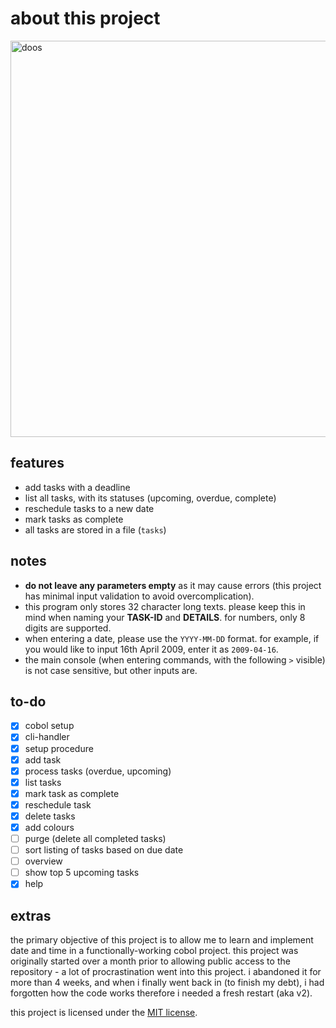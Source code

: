 # about this project

<img width="1284" height="634" alt="doos" src="https://github.com/user-attachments/assets/b140b44c-627f-4453-8f9f-8d00292a8f37" />

## features

- add tasks with a deadline
- list all tasks, with its statuses (upcoming, overdue, complete)
- reschedule tasks to a new date
- mark tasks as complete
- all tasks are stored in a file (`tasks`)

## notes

- **do not leave any parameters empty** as it may cause errors (this project has minimal input validation to avoid overcomplication).
- this program only stores 32 character long texts. please keep this in mind when naming your **TASK-ID** and **DETAILS**. for numbers, only 8 digits are supported.
- when entering a date, please use the `YYYY-MM-DD` format. for example, if you would like to input 16th April 2009, enter it as `2009-04-16`.
- the main console (when entering commands, with the following `>` visible) is not case sensitive, but other inputs are.

## to-do

- [x] cobol setup
- [x] cli-handler
- [x] setup procedure
- [x] add task
- [x] process tasks (overdue, upcoming)
- [x] list tasks
- [x] mark task as complete
- [x] reschedule task
- [x] delete tasks
- [x] add colours
- [ ] purge (delete all completed tasks)
- [ ] sort listing of tasks based on due date
- [ ] overview
- [ ] show top 5 upcoming tasks
- [x] help

## extras

the primary objective of this project is to allow me to learn and implement date and time in a functionally-working cobol project. this project was originally started over a month prior to allowing public access to the repository - a lot of procrastination went into this project. i abandoned it for more than 4 weeks, and when i finally went back in (to finish my debt), i had forgotten how the code works therefore i needed a fresh restart (aka v2).

this project is licensed under the [MIT license](https://github.com/theluqmn/doos/blob/main/LICENSE).
